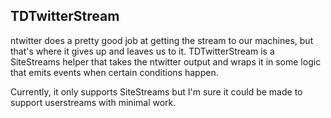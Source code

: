 TDTwitterStream
-----------------

ntwitter does a pretty good job at getting the stream to our machines, but that's where it gives up and leaves us to it. TDTwitterStream is a SiteStreams helper that takes the ntwitter output and wraps it in some logic that emits events when certain conditions happen.

Currently, it only supports SiteStreams but I'm sure it could be made to support userstreams with minimal work.
